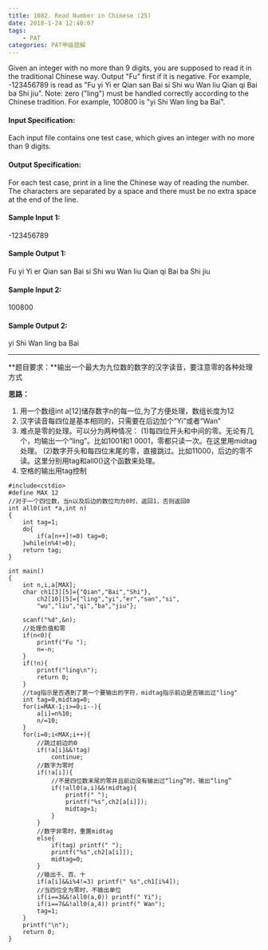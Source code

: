 ```yaml
---
title: 1082. Read Number in Chinese (25)
date: 2018-1-24 12:40:07
tags: 
	- PAT
categories: PAT甲级题解
---
```


Given an integer with no more than 9 digits, you are supposed to read it in the traditional Chinese way. Output "Fu" first if it is negative. For example, -123456789 is read as "Fu yi Yi er Qian san Bai si Shi wu Wan liu Qian qi Bai ba Shi jiu". Note: zero ("ling") must be handled correctly according to the Chinese tradition. For example, 100800 is "yi Shi Wan ling ba Bai".

#### Input Specification:

Each input file contains one test case, which gives an integer with no more than 9 digits.

#### Output Specification:

For each test case, print in a line the Chinese way of reading the number. The characters are separated by a space and there must be no extra space at the end of the line.

#### Sample Input 1:
-123456789
#### Sample Output 1:
Fu yi Yi er Qian san Bai si Shi wu Wan liu Qian qi Bai ba Shi jiu
#### Sample Input 2:
100800
#### Sample Output 2:
yi Shi Wan ling ba Bai

***
**题目要求：**输出一个最大为九位数的数字的汉字读音，要注意零的各种处理方式

**思路：**
1. 用一个数组int a[12]储存数字n的每一位,为了方便处理，数组长度为12
2. 汉字读音每四位是基本相同的，只需要在后边加个“Yi”或者“Wan”
3. 难点是零的处理。可以分为两种情况：
(1)每四位开头和中间的零。无论有几个，均输出一个“ling”。比如1001和1 0001，零都只读一次。在这里用midtag处理。
(2)数字开头和每四位末尾的零，直接跳过。比如11000，后边的零不读。这里分别用tag和all0()这个函数来处理。
4. 空格的输出用tag控制
```
#include<cstdio>
#define MAX 12
//对于一个四位数，当n以及后边的数位均为0时，返回1，否则返回0
int all0(int *a,int n)
{
    int tag=1;
    do{
        if(a[n++]!=0) tag=0;
    }while(n%4!=0);
    return tag;
}

int main()
{
    int n,i,a[MAX];
    char ch1[3][5]={"Qian","Bai","Shi"},
        ch2[10][5]={"ling","yi","er","san","si",
        "wu","liu","qi","ba","jiu"};
    
    scanf("%d",&n);
    //处理负值和零
    if(n<0){
        printf("Fu ");
        n=-n;
    }
    if(!n){
        printf("ling\n");
        return 0;
    }
    //tag指示是否遇到了第一个要输出的字符，midtag指示前边是否输出过"ling"
    int tag=0,midtag=0;
    for(i=MAX-1;i>=0;i--){
        a[i]=n%10;
        n/=10;
    }
    for(i=0;i<MAX;i++){
        //跳过前边的0
        if(!a[i]&&!tag)
            continue;  
        //数字为零时
        if(!a[i]){
            //不是四位数末尾的零并且前边没有输出过“ling”时，输出“ling”
            if(!all0(a,i)&&!midtag){       
                printf(" ");
                printf("%s",ch2[a[i]]);
                midtag=1;
            }
        }
        //数字非零时，重置midtag
        else{
            if(tag) printf(" ");
            printf("%s",ch2[a[i]]);
            midtag=0;
        }
        //输出千、百、十
        if(a[i]&&i%4!=3) printf(" %s",ch1[i%4]);
        //当四位全为零时，不输出单位
        if(i==3&&!all0(a,0)) printf(" Yi");
        if(i==7&&!all0(a,4)) printf(" Wan");
        tag=1;
    }
    printf("\n");
    return 0;
}
```